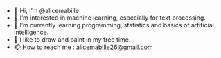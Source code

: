 - 👋 Hi, I’m @alicemabille
- 👀 I’m interested in machine learning, especially for text processing.
- 🌱 I’m currently learning programming, statistics and basics of artificial intelligence.
- 💞️ I like to draw and paint in my free time.
- 📫 How to reach me : alicemabille26@gmail.com

<!---
alicemabille/alicemabille is a ✨ special ✨ repository because its `README.md` (this file) appears on your GitHub profile.
You can click the Preview link to take a look at your changes.
--->
